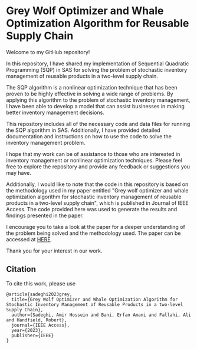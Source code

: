 # Grey Wolf Optimizer and Whale Optimization Algorithm for Reusable Supply Chain

Welcome to my GitHub repository!

In this repository, I have shared my implementation of Sequential Quadratic Programming (SQP) in SAS for solving the problem of stochastic inventory management of reusable products in a two-level supply chain.

The SQP algorithm is a nonlinear optimization technique that has been proven to be highly effective in solving a wide range of problems. By applying this algorithm to the problem of stochastic inventory management, I have been able to develop a model that can assist businesses in making better inventory management decisions.

This repository includes all of the necessary code and data files for running the SQP algorithm in SAS. Additionally, I have provided detailed documentation and instructions on how to use the code to solve the inventory management problem.

I hope that my work can be of assistance to those who are interested in inventory management or nonlinear optimization techniques. Please feel free to explore the repository and provide any feedback or suggestions you may have.

Additionally, I would like to note that the code in this repository is based on the methodology used in my paper entitled "Grey wolf optimizer and whale optimization algorithm for stochastic inventory management of reusable products in a two-level supply chain", which is published in Journal of IEEE Access. The code provided here was used to generate the results and findings presented in the paper.

I encourage you to take a look at the paper for a deeper understanding of the problem being solved and the methodology used. The paper can be accessed at [HERE](https://ieeexplore.ieee.org/abstract/document/10106258).

Thank you for your interest in our work.

## Citation
To cite this work, please use
```
@article{sadeghi2023grey,
  title={Grey Wolf Optimizer and Whale Optimization Algorithm for Stochastic Inventory Management of Reusable Products in a two-level Supply Chain},
  author={Sadeghi, Amir Hossein and Bani, Erfan Amani and Fallahi, Ali and Handfield, Robert},
  journal={IEEE Access},
  year={2023},
  publisher={IEEE}
}
```

